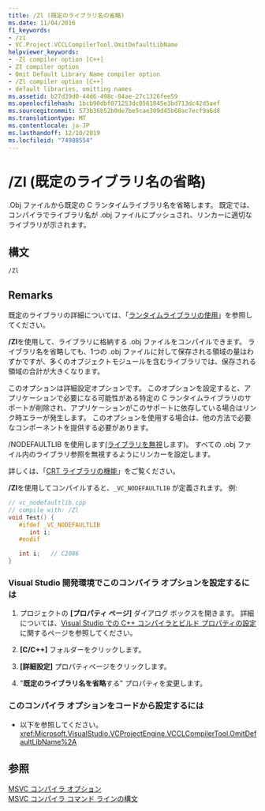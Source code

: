 ```yaml
---
title: /Zl (既定のライブラリ名の省略)
ms.date: 11/04/2016
f1_keywords:
- /zi
- VC.Project.VCCLCompilerTool.OmitDefaultLibName
helpviewer_keywords:
- -Zl compiler option [C++]
- ZI compiler option
- Omit Default Library Name compiler option
- /Zl compiler option [C++]
- default libraries, omitting names
ms.assetid: b27d39d0-44d6-498c-84ae-27c1326fee59
ms.openlocfilehash: 1bcb90dbf071253dc0561845e3bd713dc42d5aef
ms.sourcegitcommit: 573b36b52b0de7be5cae309d45b68ac7ecf9a6d8
ms.translationtype: MT
ms.contentlocale: ja-JP
ms.lasthandoff: 12/10/2019
ms.locfileid: "74988554"
---
```

# <a name="zl-omit-default-library-name"></a>/Zl (既定のライブラリ名の省略)

.Obj ファイルから既定の C ランタイムライブラリ名を省略します。 既定では、コンパイラでライブラリ名が .obj ファイルにプッシュされ、リンカーに適切なライブラリが示されます。

## <a name="syntax"></a>構文

```
/Zl
```

## <a name="remarks"></a>Remarks

既定のライブラリの詳細については、「[ランタイムライブラリの使用](md-mt-ld-use-run-time-library.md)」を参照してください。

**/Zl**を使用して、ライブラリに格納する .obj ファイルをコンパイルできます。 ライブラリ名を省略しても、1つの .obj ファイルに対して保存される領域の量はわずかですが、多くのオブジェクトモジュールを含むライブラリでは、保存される領域の合計が大きくなります。

このオプションは詳細設定オプションです。 このオプションを設定すると、アプリケーションで必要になる可能性がある特定の C ランタイムライブラリのサポートが削除され、アプリケーションがこのサポートに依存している場合はリンク時エラーが発生します。 このオプションを使用する場合は、他の方法で必要なコンポーネントを提供する必要があります。

/NODEFAULTLIB を使用します[(ライブラリを無視](nodefaultlib-ignore-libraries.md)します)。 すべての .obj ファイル内のライブラリ参照を無視するようにリンカーを設定します。

詳しくは、「[CRT ライブラリの機能](../../c-runtime-library/crt-library-features.md)」をご覧ください。

**/Zl**を使用してコンパイルすると、`_VC_NODEFAULTLIB` が定義されます。  例:

```cpp
// vc_nodefaultlib.cpp
// compile with: /Zl
void Test() {
   #ifdef _VC_NODEFAULTLIB
      int i;
   #endif

   int i;   // C2086
}
```

### <a name="to-set-this-compiler-option-in-the-visual-studio-development-environment"></a>Visual Studio 開発環境でこのコンパイラ オプションを設定するには

1. プロジェクトの **[プロパティ ページ]** ダイアログ ボックスを開きます。 詳細については、[Visual Studio での C++ コンパイラとビルド プロパティの設定](../working-with-project-properties.md)に関するページを参照してください。

1. **[C/C++]** フォルダーをクリックします。

1. **[詳細設定]** プロパティページをクリックします。

1. "**既定のライブラリ名を省略**する" プロパティを変更します。

### <a name="to-set-this-compiler-option-programmatically"></a>このコンパイラ オプションをコードから設定するには

- 以下を参照してください。<xref:Microsoft.VisualStudio.VCProjectEngine.VCCLCompilerTool.OmitDefaultLibName%2A>

## <a name="see-also"></a>参照

[MSVC コンパイラ オプション](compiler-options.md)<br/>
[MSVC コンパイラ コマンド ラインの構文](compiler-command-line-syntax.md)
